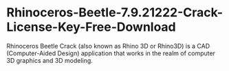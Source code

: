 # Rhinoceros-Beetle-7.9.21222-Crack-License-Key-Free-Download
Rhinoceros Beetle Crack (also known as Rhino 3D or Rhino3D) is a CAD (Computer-Aided Design) application that works in the realm of computer 3D graphics and 3D modeling. 
